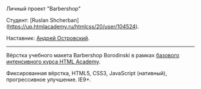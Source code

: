 Личный проект "Barbershop"

Студент: [Ruslan Shcherban]
(https://up.htmlacademy.ru/htmlcss/20/user/104524).

Наставник: [Андрей Островский](https://up.htmlacademy.ru/htmlcss/20/user/198062).



---
Вёрстка учебного макета Barbershop Borodinski в рамках [базового интенсивного курса HTML Academy](https://htmlacademy.ru/intensive).


Фиксированная вёрстка, HTML5, CSS3, JavaScript (нативный), прогрессивное улучшение. IE9+.
